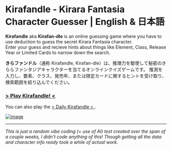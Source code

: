 # Kirafandle - Kirara Fantasia Character Guesser | English & 日本語

**Kirafandle** aka **Kirafan-dle** is an online guessing game where you have to use deduction to guess the secret Kirara Fantasia character.    
Enter your guess and recieve hints about things like Element, Class, Release Year or Limited Cards to narrow down the search.

**きらファンドル**（通称 Kirafandle, Kirafan-dle）は、推理力を駆使して秘密のきららファンタジアキャラクターを当てるオンラインクイズゲームです。
推測を入力し、要素、クラス、発売年、または限定カードに関するヒントを受け取り、検索範囲を絞り込んでください。


### [**> Play Kirafandle! <**](https://anotherindex.github.io/kirafandle/index.html)
You can also play the [> Daily Kirafandle < ](https://anotherindex.github.io/kirafandle/daily.html).

[![image](https://i.imgur.com/wKz76ki.png)](https://anotherindex.github.io/kirafandle/index.html)

---
*This is just a random vibe coding (= use of AI) test created over the span of a couple weeks, I didn't code anything of this! Though getting all the data and character info ready took a while of actual work.*
